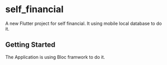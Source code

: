# self_financial

A new Flutter project for self financial.
It using mobile local database to do it.

## Getting Started

The Application is using Bloc framwork to do it.

